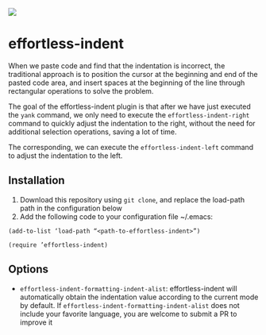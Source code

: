<a href =“https://github.com/manateelazycat/effortless-indent/blob/master/README.zh-CN.md”><img src=“https://img.shields.io/badge/README-%E7%AE%80%E4%BD%93%E4%B8%AD%E6%96%87-555555.svg”/></a>

# effortless-indent
When we paste code and find that the indentation is incorrect, the traditional approach is to position the cursor at the beginning and end of the pasted code area, and insert spaces at the beginning of the line through rectangular operations to solve the problem.

The goal of the effortless-indent plugin is that after we have just executed the `yank` command, we only need to execute the `effortless-indent-right` command to quickly adjust the indentation to the right, without the need for additional selection operations, saving a lot of time.

The corresponding, we can execute the `effortless-indent-left` command to adjust the indentation to the left.

## Installation

1. Download this repository using `git clone`, and replace the load-path path in the configuration below
2. Add the following code to your configuration file ~/.emacs:

```elisp
(add-to-list ‘load-path “<path-to-effortless-indent>”)

(require ’effortless-indent)
```

## Options

* `effortless-indent-formatting-indent-alist`: effortless-indent will automatically obtain the indentation value according to the current mode by default. If `effortless-indent-formatting-indent-alist` does not include your favorite language, you are welcome to submit a PR to improve it
